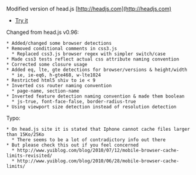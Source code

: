 Modified version of head.js [http://headjs.com](http://headjs.com)


* [Try it](http://itechnology.github.com/headjs/)

Changed from head.js v0.96:

    * Added/changed some browser detections
    * Removed conditional comments in css3.js
      * Replaced css3.js browser regex with simpler switch/case
    * Made css3 tests reflect actual css attribute naming convention
    * Corrected some closure usage
    * Added eq, lte, gte detections for browser/versions & height/width
      * ie, ie-eq6, h-gte468, w-lte1024
    * Restricted html5 shiv to ie < 9
    * Inverted css router naming convention
      * page-name, section-name
    * Inverted feature detection naming convention & made them boolean
      * js-true, font-face-false, border-radius-true
    * Using viewport size detection instead of resolution detection


Typo:

    * On head.js site it is stated that Iphone cannot cache files larger than 15Ko/25Ko
      * There seems to be a lot of contradictory info out there
    * But please check this out if you feel concerned
      * http://www.yuiblog.com/blog/2010/07/12/mobile-browser-cache-limits-revisited/
      * http://www.yuiblog.com/blog/2010/06/28/mobile-browser-cache-limits/